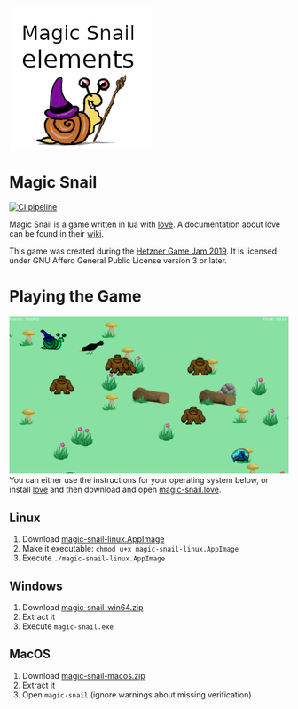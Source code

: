 ![](assets/images/magic-snail.png)

Magic Snail
===========

[![CI pipeline](https://travis-ci.org/magic-snail/magic-snail.svg?branch=master)](https://travis-ci.org/magic-snail/magic-snail)

Magic Snail is a game written in lua with [löve](https://love2d.org).
A documentation about löve can be found in their [wiki](https://love2d.org/wiki/Main_Page).

This game was created during the [Hetzner Game Jam 2019](https://github.com/hetzneronline/game-jam).
It is licensed under GNU Affero General Public License version 3 or later.

Playing the Game
================

![](assets/build/screenshot.png)
You can either use the instructions for your operating system below, or install [löve](https://love2d.org) and then download and open [magic-snail.love](https://github.com/magic-snail/magic-snail/releases/latest/download/magic-snail.love).

Linux
-----

1. Download [magic-snail-linux.AppImage](https://github.com/magic-snail/magic-snail/releases/latest/download/magic-snail-linux.AppImage)
1. Make it executable: `chmod u+x magic-snail-linux.AppImage`
3. Execute `./magic-snail-linux.AppImage`

Windows
-------

1. Download [magic-snail-win64.zip](https://github.com/magic-snail/magic-snail/releases/latest/download/magic-snail-win64.zip)
2. Extract it
3. Execute `magic-snail.exe`

MacOS
-----

1. Download [magic-snail-macos.zip](https://github.com/magic-snail/magic-snail/releases/latest/download/magic-snail-macos.zip)
2. Extract it
3. Open `magic-snail` (ignore warnings about missing verification)
